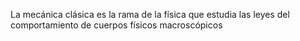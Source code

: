 La mecánica clásica es la rama de la física que estudia las leyes del comportamiento de cuerpos físicos macroscópicos   
